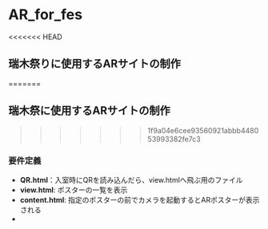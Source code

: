 # AR_for_fes
<<<<<<< HEAD

## 瑞木祭りに使用するARサイトの制作
=======
## 瑞木祭に使用するARサイトの制作
>>>>>>> 1f9a04e6cee93560921abbb448053993382fe7c3

### **要件定義**

- **QR.html**：入室時にQRを読み込んだら、view.htmlへ飛ぶ用のファイル
- **view.html**: ポスターの一覧を表示
- **content.html**: 指定のポスターの前でカメラを起動するとARポスターが表示される
-
